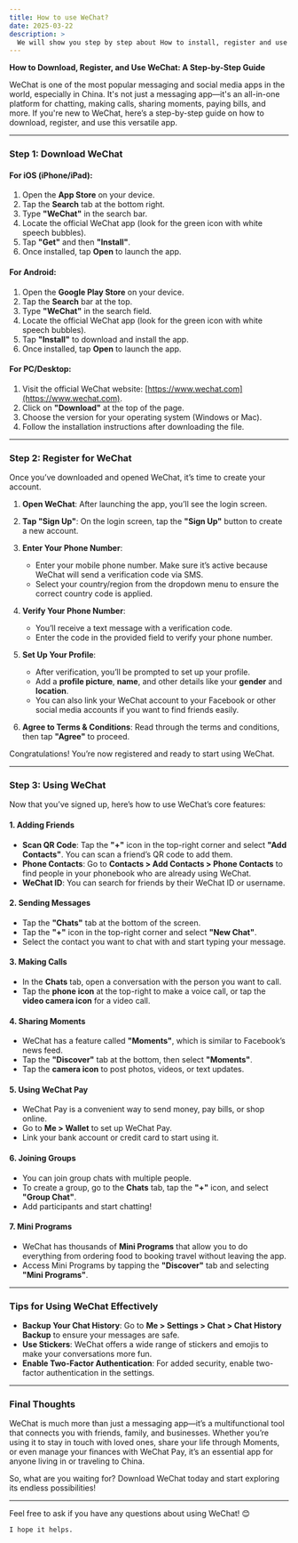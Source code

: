 ```yaml
---
title: How to use WeChat?
date: 2025-03-22
description: >
  We will show you step by step about How to install, register and use WeChat in China?
---
```


**How to Download, Register, and Use WeChat: A Step-by-Step Guide**

WeChat is one of the most popular messaging and social media apps in the world, especially in China. It's not just a messaging app—it's an all-in-one platform for chatting, making calls, sharing moments, paying bills, and more. If you're new to WeChat, here’s a step-by-step guide on how to download, register, and use this versatile app.

---

### **Step 1: Download WeChat**

#### For **iOS** (iPhone/iPad):
1. Open the **App Store** on your device.
2. Tap the **Search** tab at the bottom right.
3. Type **"WeChat"** in the search bar.
4. Locate the official WeChat app (look for the green icon with white speech bubbles).
5. Tap **"Get"** and then **"Install"**.
6. Once installed, tap **Open** to launch the app.

#### For **Android**:
1. Open the **Google Play Store** on your device.
2. Tap the **Search** bar at the top.
3. Type **"WeChat"** in the search field.
4. Locate the official WeChat app (look for the green icon with white speech bubbles).
5. Tap **"Install"** to download and install the app.
6. Once installed, tap **Open** to launch the app.

#### For **PC/Desktop**:
1. Visit the official WeChat website: [https://www.wechat.com](https://www.wechat.com).
2. Click on **"Download"** at the top of the page.
3. Choose the version for your operating system (Windows or Mac).
4. Follow the installation instructions after downloading the file.

---

### **Step 2: Register for WeChat**

Once you’ve downloaded and opened WeChat, it’s time to create your account.

1. **Open WeChat**: After launching the app, you’ll see the login screen.
   
2. **Tap "Sign Up"**: On the login screen, tap the **"Sign Up"** button to create a new account.

3. **Enter Your Phone Number**:
   - Enter your mobile phone number. Make sure it’s active because WeChat will send a verification code via SMS.
   - Select your country/region from the dropdown menu to ensure the correct country code is applied.

4. **Verify Your Phone Number**:
   - You’ll receive a text message with a verification code.
   - Enter the code in the provided field to verify your phone number.

5. **Set Up Your Profile**:
   - After verification, you’ll be prompted to set up your profile.
   - Add a **profile picture**, **name**, and other details like your **gender** and **location**.
   - You can also link your WeChat account to your Facebook or other social media accounts if you want to find friends easily.

6. **Agree to Terms & Conditions**: Read through the terms and conditions, then tap **"Agree"** to proceed.

Congratulations! You’re now registered and ready to start using WeChat.

---

### **Step 3: Using WeChat**

Now that you’ve signed up, here’s how to use WeChat’s core features:

#### **1. Adding Friends**
- **Scan QR Code**: Tap the **"+"** icon in the top-right corner and select **"Add Contacts"**. You can scan a friend’s QR code to add them.
- **Phone Contacts**: Go to **Contacts > Add Contacts > Phone Contacts** to find people in your phonebook who are already using WeChat.
- **WeChat ID**: You can search for friends by their WeChat ID or username.

#### **2. Sending Messages**
- Tap the **"Chats"** tab at the bottom of the screen.
- Tap the **"+"** icon in the top-right corner and select **"New Chat"**.
- Select the contact you want to chat with and start typing your message.

#### **3. Making Calls**
- In the **Chats** tab, open a conversation with the person you want to call.
- Tap the **phone icon** at the top-right to make a voice call, or tap the **video camera icon** for a video call.

#### **4. Sharing Moments**
- WeChat has a feature called **"Moments"**, which is similar to Facebook’s news feed.
- Tap the **"Discover"** tab at the bottom, then select **"Moments"**.
- Tap the **camera icon** to post photos, videos, or text updates.

#### **5. Using WeChat Pay**
- WeChat Pay is a convenient way to send money, pay bills, or shop online.
- Go to **Me > Wallet** to set up WeChat Pay.
- Link your bank account or credit card to start using it.

#### **6. Joining Groups**
- You can join group chats with multiple people.
- To create a group, go to the **Chats** tab, tap the **"+"** icon, and select **"Group Chat"**.
- Add participants and start chatting!

#### **7. Mini Programs**
- WeChat has thousands of **Mini Programs** that allow you to do everything from ordering food to booking travel without leaving the app.
- Access Mini Programs by tapping the **"Discover"** tab and selecting **"Mini Programs"**.

---

### **Tips for Using WeChat Effectively**
- **Backup Your Chat History**: Go to **Me > Settings > Chat > Chat History Backup** to ensure your messages are safe.
- **Use Stickers**: WeChat offers a wide range of stickers and emojis to make your conversations more fun.
- **Enable Two-Factor Authentication**: For added security, enable two-factor authentication in the settings.

---

### **Final Thoughts**

WeChat is much more than just a messaging app—it’s a multifunctional tool that connects you with friends, family, and businesses. Whether you’re using it to stay in touch with loved ones, share your life through Moments, or even manage your finances with WeChat Pay, it’s an essential app for anyone living in or traveling to China.

So, what are you waiting for? Download WeChat today and start exploring its endless possibilities!

---

Feel free to ask if you have any questions about using WeChat! 😊

```
I hope it helps.
```
